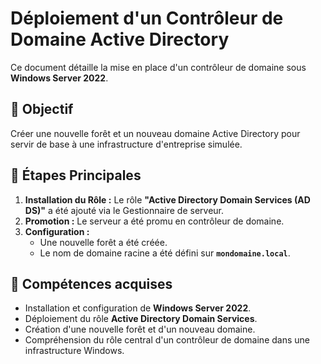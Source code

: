 # Déploiement d'un Contrôleur de Domaine Active Directory

Ce document détaille la mise en place d'un contrôleur de domaine sous **Windows Server 2022**.

## 🎯 Objectif

Créer une nouvelle forêt et un nouveau domaine Active Directory pour servir de base à une infrastructure d'entreprise simulée.

## 👣 Étapes Principales

1.  **Installation du Rôle :** Le rôle **"Active Directory Domain Services (AD DS)"** a été ajouté via le Gestionnaire de serveur.
2.  **Promotion :** Le serveur a été promu en contrôleur de domaine.
3.  **Configuration :**
    -   Une nouvelle forêt a été créée.
    -   Le nom de domaine racine a été défini sur **`mondomaine.local`**.

## 🧠 Compétences acquises

-   Installation et configuration de **Windows Server 2022**.
-   Déploiement du rôle **Active Directory Domain Services**.
-   Création d'une nouvelle forêt et d'un nouveau domaine.
-   Compréhension du rôle central d'un contrôleur de domaine dans une infrastructure Windows.
